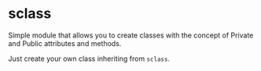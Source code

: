 # sclass

Simple module that allows you to create classes with the concept of Private and Public attributes and methods.

Just create your own class inheriting from `sclass`.
